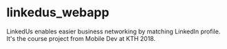 # linkedus_webapp
LinkedUs enables easier business networking by matching LinkedIn profile. It's the course project from Mobile Dev at KTH 2018.
